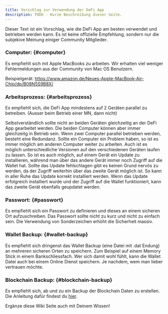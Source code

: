 ```yaml
---
title: Vorschlag zur Verwendung der DeFi App
description: TODO - Kurze Beschreibung dieser Seite.
---
```


Dieser Text ist ein Vorschlag, wie die DeFi App am besten verwendet und betrieben werden kann. Es ist keine offizielle Empfehlung, sondern nur die subjekive Meinung einiger Community Mitglieder.

### Computer: {#computer}

Es empfiehlt sich mit Apple MacBooks zu arbeiten. Wir erhalten viel weniger Fehlermeldungen aus der Community von Mac OS Benutzern.

Beispielgerät: <https://www.amazon.de/Neues-Apple-MacBook-Air-Chip/dp/B08N5S9B8X/>

### Arbeitsprozess: {#arbeitsprozess}

Es empfiehlt sich, die DeFi App mindestens auf 2 Geräten parallel zu betreiben. (Ausser beim Betrieb einer MN, dann nicht)

Selbstverständlich sollte nicht an beiden Geräten gleichzeitig an der DeFi App gearbeitet werden. Die beiden Computer können aber immer gleichzeitg in Betrieb sein. Wenn zwei Computer parallel betrieben werden, besteht eine Redundanz. Sollte ein Computer ein Problem haben, so ist es immer möglich am anderen Computer weiter zu arbeiten. Auch ist es möglich unterschiedliche Versionen auf den verschiedenen Geräten laufen zu lassen. So ist es auch möglich, auf einem Gerät ein Update zu installieren, während man über das andere Gerät immer noch Zugriff auf die Wallet hat. Sollte das Update fehlschlagen gibt es keinen Grund nervös zu werden, da der Zugriff weiterhin über das zweite Gerät möglich ist. So kann in aller Ruhe das Update korrekt installiert werden. Wenn das Update erfolgreich installiert wurde und der Zugriff auf die Wallet funktioniert, kann das zweite Gerät ebenfalls geupdatet werden.

### Passwort: {#passwort}

Es empfiehlt sich ein Passwort zu definieren und dieses an einem sicheren Ort aufzuschreiben. Das Passwort sollte nicht zu kurz und nicht zu einfach sein. Die Verwendung von Sonderzeichen erhöht die Sicherheit massiv.

### Wallet Backup: {#wallet-backup}

Es empfiehlt sich dringenst das Wallet Backup (eine Datei mit .dat Endung) an mehreren sicheren Orten zu speichern. Zum Beispiel auf einem Memory Stick in einem Bankschliessfach. Wer sich damit wohl fühlt, kann die Wallet Datei auch bei einem Online Dienst speichern. Je nachdem, wem man lieber vertrauen möchte.

### Blockchain Backup: {#blockchain-backup}

Es empfiehlt sich, ab und zu ein Backup der Blockchain Daten zu erstellen. Die Anleitung dafür findest du [hier](./Fullnode.md#create-and-use-backup-for-blockchain-data).

Ergänze diese Wiki Seite auch mit Deinem Wissen!
